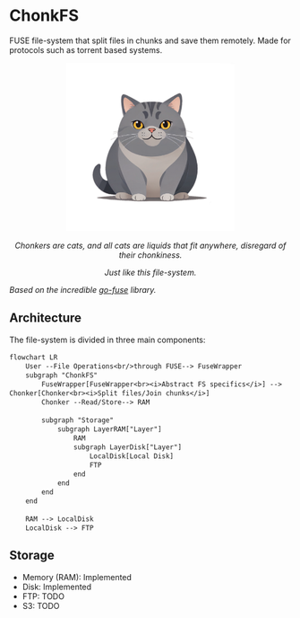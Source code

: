 # ChonkFS

FUSE file-system that split files in chunks and save them remotely.
Made for protocols such as torrent based systems. 

<p align="center">
<img src="./assets/chonker.png" alt="avatar" width="300"/>
</p>

<p align="center">
<i>Chonkers are cats, and all cats are liquids that fit anywhere, disregard of their chonkiness.</i>
</p>

<p align="center">
<i>Just like this file-system.</i>
</p>

*Based on the incredible [go-fuse](https://github.com/hanwen/go-fuse) library.*

## Architecture

The file-system is divided in three main components:

```mermaid
flowchart LR
    User --File Operations<br/>through FUSE--> FuseWrapper
    subgraph "ChonkFS"
        FuseWrapper[FuseWrapper<br><i>Abstract FS specifics</i>] --> Chonker[Chonker<br><i>Split files/Join chunks</i>]
        Chonker --Read/Store--> RAM

        subgraph "Storage"
            subgraph LayerRAM["Layer"]
                RAM 
                subgraph LayerDisk["Layer"]
                    LocalDisk[Local Disk]
                    FTP
                end
            end
        end
    end

    RAM --> LocalDisk
    LocalDisk --> FTP
```

## Storage

* Memory (RAM): Implemented
* Disk: Implemented
* FTP: TODO
* S3: TODO